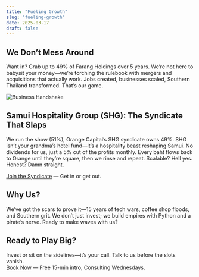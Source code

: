 ```yaml
---
title: "Fueling Growth"
slug: "fueling-growth"
date: 2025-03-17
draft: false
---
```


## We Don’t Mess Around

Want in? Grab up to 49% of Farang Holdings over 5 years. We’re not here to babysit your money—we’re torching the rulebook with mergers and acquisitions that actually work. Jobs created, businesses scaled, Southern Thailand transformed. That’s our game.

![Business Handshake](/img/business-handshake.jpg)

## Samui Hospitality Group (SHG): The Syndicate That Slaps

We run the show (51%), Orange Capital’s SHG syndicate owns 49%. SHG isn’t your grandma’s hotel fund—it’s a hospitality beast reshaping Samui. No dividends for us, just a 5% cut of the profits monthly. Every baht flows back to Orange until they’re square, then we rinse and repeat. Scalable? Hell yes. Honest? Damn straight.

[Join the Syndicate](#) — Get in or get out.

## Why Us?

We’ve got the scars to prove it—15 years of tech wars, coffee shop floods, and Southern grit. We don’t just invest; we build empires with Python and a pirate’s nerve. Ready to make waves with us?

## Ready to Play Big?

Invest or sit on the sidelines—it’s your call. Talk to us before the slots vanish.  
[Book Now](https://tidycal.com/titaniummonk/consulting-wednesdays) — Free 15-min intro, Consulting Wednesdays.
